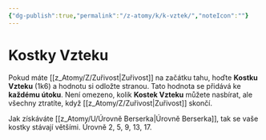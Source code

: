 ```yaml
---
{"dg-publish":true,"permalink":"/z-atomy/k/k-vztek/","noteIcon":""}
---
```


# Kostky Vzteku
Pokud máte [[z_Atomy/Z/Zuřivost\|Zuřivost]] na začátku tahu, hoďte **Kostku Vzteku** (1k6) a hodnotu si odložte stranou. 
Tato hodnota se přidává ke **každému útoku**. Není omezeno, kolik **Kostek Vzteku** můžete nasbírat, ale všechny ztratíte, když [[z_Atomy/Z/Zuřivost\|Zuřivost]] skončí.

Jak získáváte [[z_Atomy/U/Úrovně Berserka\|Úrovně Berserka]], tak se vaše kostky stávají většími. Úrovně 2, 5, 9, 13, 17.